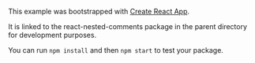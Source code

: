 This example was bootstrapped with [Create React App](https://github.com/facebook/create-react-app).

It is linked to the react-nested-comments package in the parent directory for development purposes.

You can run `npm install` and then `npm start` to test your package.
